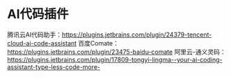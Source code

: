 # AI代码插件

腾讯云AI代码助手：https://plugins.jetbrains.com/plugin/24379-tencent-cloud-ai-code-assistant
百度Comate：https://plugins.jetbrains.com/plugin/23475-baidu-comate
阿里云-通义灵码：https://plugins.jetbrains.com/plugin/17809-tongyi-lingma--your-ai-coding-assistant-type-less-code-more-